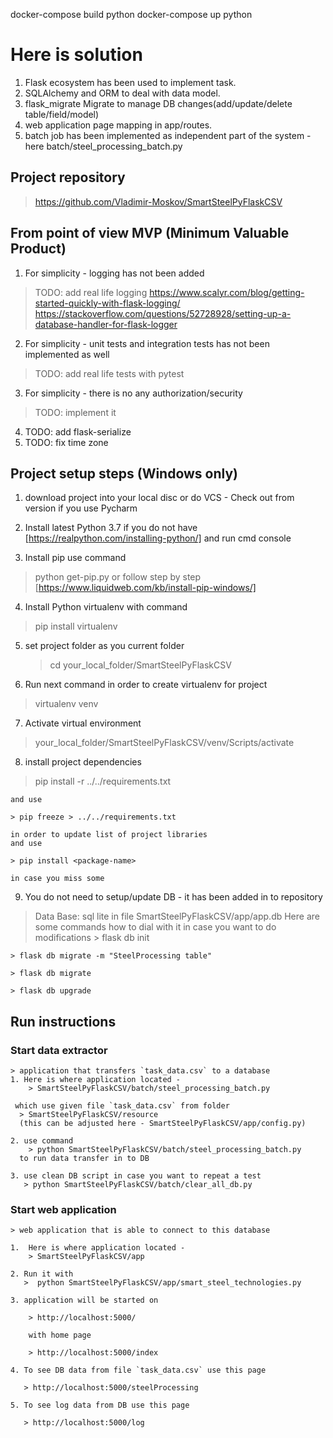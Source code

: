 docker-compose build python
docker-compose up  python



# Here is solution
  1. Flask ecosystem has been used to implement task.
  2. SQLAlchemy and ORM to deal with data model.
  3. flask_migrate Migrate to manage DB changes(add/update/delete table/field/model)
  4. web application page mapping in app/routes.
  5. batch job has been implemented as independent part of the system - here batch/steel_processing_batch.py


## Project repository
> https://github.com/Vladimir-Moskov/SmartSteelPyFlaskCSV

## From point of view MVP (Minimum Valuable Product)

1. For simplicity - logging has not been added
> TODO: add real life logging
> https://www.scalyr.com/blog/getting-started-quickly-with-flask-logging/
> https://stackoverflow.com/questions/52728928/setting-up-a-database-handler-for-flask-logger

2. For simplicity - unit tests and integration tests has not been implemented as well
> TODO: add real life tests with pytest

3. For simplicity - there is no any authorization/security
> TODO: implement it

4. TODO: add flask-serialize
5. TODO: fix time zone

## Project setup steps (Windows only)

 1. download project into your local disc or do VCS - Check out from version
    if you use Pycharm

 2. Install latest Python 3.7 if you do not have [https://realpython.com/installing-python/]
    and run cmd console

 3. Install pip  use command
   > python get-pip.py
   or follow step by step [https://www.liquidweb.com/kb/install-pip-windows/]

 4. Install Python virtualenv with command
   > pip install virtualenv

 5. set project folder as you current folder
    > cd   your_local_folder/SmartSteelPyFlaskCSV

 6. Run next command in order to create virtualenv for project
   > virtualenv venv

 7. Activate virtual environment
   > your_local_folder/SmartSteelPyFlaskCSV/venv/Scripts/activate

 8. install project dependencies

   > pip install -r ../../requirements.txt

    and use

    > pip freeze > ../../requirements.txt

    in order to update list of project libraries
    and use

    > pip install <package-name>

    in case you miss some

 9. You do not need to setup/update DB - it has been added in to repository
   > Data Base: sql lite in file SmartSteelPyFlaskCSV/app/app.db
   Here are some commands how to dial with it in case you want to do modifications
    > flask db init

    > flask db migrate -m "SteelProcessing table"

    > flask db migrate

    > flask db upgrade


 ## Run instructions
 ### Start data extractor
    > application that transfers `task_data.csv` to a database
    1. Here is where application located -
        > SmartSteelPyFlaskCSV/batch/steel_processing_batch.py

     which use given file `task_data.csv` from folder
      > SmartSteelPyFlaskCSV/resource
      (this can be adjusted here - SmartSteelPyFlaskCSV/app/config.py)

    2. use command
        > python SmartSteelPyFlaskCSV/batch/steel_processing_batch.py
      to run data transfer in to DB

    3. use clean DB script in case you want to repeat a test
       > python SmartSteelPyFlaskCSV/batch/clear_all_db.py

 ### Start web application
    > web application that is able to connect to this database

    1.  Here is where application located -
        > SmartSteelPyFlaskCSV/app

    2. Run it with
       >  python SmartSteelPyFlaskCSV/app/smart_steel_technologies.py

    3. application will be started on

        > http://localhost:5000/

        with home page

        > http://localhost:5000/index

    4. To see DB data from file `task_data.csv` use this page

       > http://localhost:5000/steelProcessing

    5. To see log data from DB use this page

       > http://localhost:5000/log
